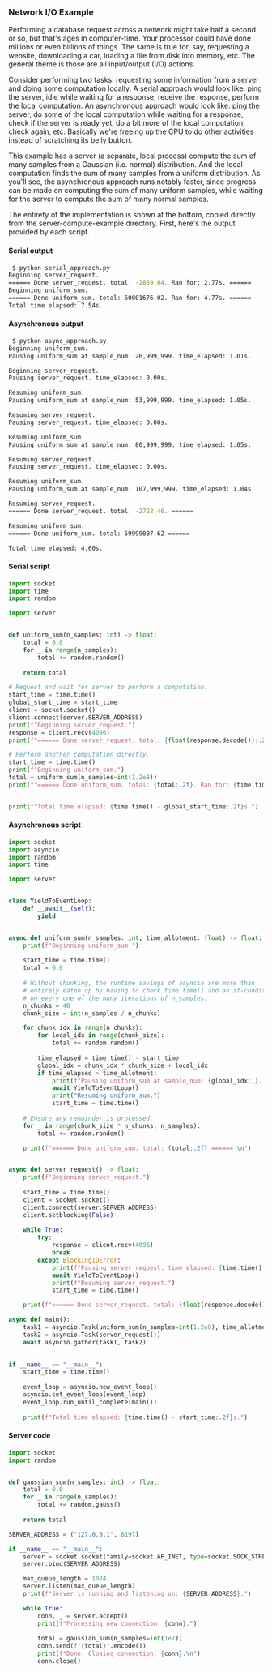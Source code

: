 ### Network I/O Example

Performing a database request across a network might take half a second or so, but that's ages in computer-time. Your processor could have done millions or even billions of things. The same is true for, say, requesting a website, downloading a car, loading a file from disk into memory, etc. The general theme is those are all input/output (I/O) actions.

Consider performing two tasks: requesting some information from a server and doing some computation locally. A serial approach would look like:
ping the server, idle while waiting for a response, receive the response, perform the local computation. An asynchronous approach would look like:
ping the server, do some of the local computation while waiting for a response, check if the server is ready yet, do a bit more of the local computation,
check again, etc. Basically we're freeing up the CPU to do other activities instead of scratching its belly button.

This example has a server (a separate, local process) compute the sum of many samples from a Gaussian (i.e. normal) distribution. And the local
computation finds the sum of many samples from a uniform distribution. As you'll see, the asynchronous approach runs notably faster, since 
progress can be made on computing the sum of many uniform samples, while waiting for the server to compute the sum of many normal samples.

The entirety of the implementation is shown at the bottom, copied directly from the server-compute-example directory. First, here's
the output provided by each script.

#### Serial output
```bash
 $ python serial_approach.py
Beginning server_request.
====== Done server_request. total: -2869.04. Ran for: 2.77s. ======
Beginning uniform_sum.
====== Done uniform_sum. total: 60001676.02. Ran for: 4.77s. ======
Total time elapsed: 7.54s.
```

#### Asynchronous output
```bash
 $ python async_approach.py
Beginning uniform_sum.
Pausing uniform_sum at sample_num: 26,999,999. time_elapsed: 1.01s.

Beginning server_request.
Pausing server_request. time_elapsed: 0.00s.

Resuming uniform_sum.
Pausing uniform_sum at sample_num: 53,999,999. time_elapsed: 1.05s.

Resuming server_request.
Pausing server_request. time_elapsed: 0.00s.

Resuming uniform_sum.
Pausing uniform_sum at sample_num: 80,999,999. time_elapsed: 1.05s.

Resuming server_request.
Pausing server_request. time_elapsed: 0.00s.

Resuming uniform_sum.
Pausing uniform_sum at sample_num: 107,999,999. time_elapsed: 1.04s.

Resuming server_request.
====== Done server_request. total: -2722.46. ======

Resuming uniform_sum.
====== Done uniform_sum. total: 59999087.62 ======

Total time elapsed: 4.60s.

```

#### Serial script

```python
import socket
import time
import random

import server


def uniform_sum(n_samples: int) -> float:
    total = 0.0
    for _ in range(n_samples):
        total += random.random()
    
    return total

# Request and wait for server to perform a computation.
start_time = time.time()
global_start_time = start_time
client = socket.socket()
client.connect(server.SERVER_ADDRESS)
print(f"Beginning server_request.")
response = client.recv(4096)
print(f"====== Done server_request. total: {float(response.decode()):.2f}. Ran for: {time.time() - start_time:.2f}s. ======")

# Perform another computation directly.
start_time = time.time()
print(f"Beginning uniform_sum.")
total = uniform_sum(n_samples=int(1.2e8))
print(f"====== Done uniform_sum. total: {total:.2f}. Ran for: {time.time() - start_time:.2f}s. ======")


print(f"Total time elapsed: {time.time() - global_start_time:.2f}s.")
```

#### Asynchronous script

```python
import socket
import asyncio
import random
import time

import server


class YieldToEventLoop:
    def __await__(self):
        yield


async def uniform_sum(n_samples: int, time_allotment: float) -> float:
    print(f"Beginning uniform_sum.")
    
    start_time = time.time()
    total = 0.0
    
    # Without chunking, the runtime savings of asyncio are more than 
    # entirely eaten up by having to check time.time() and an if-condition 
    # on every one of the many iterations of n_samples.
    n_chunks = 40
    chunk_size = int(n_samples / n_chunks)

    for chunk_idx in range(n_chunks):
        for local_idx in range(chunk_size):
            total += random.random()
            
        time_elapsed = time.time() - start_time
        global_idx = chunk_idx * chunk_size + local_idx
        if time_elapsed > time_allotment:
            print(f"Pausing uniform_sum at sample_num: {global_idx:,}. time_elapsed: {time_elapsed:.2f}s.\n")
            await YieldToEventLoop()
            print("Resuming uniform_sum.")
            start_time = time.time()
    
    # Ensure any remainder is processed.
    for _ in range(chunk_size * n_chunks, n_samples):
        total += random.random()

    print(f"====== Done uniform_sum. total: {total:.2f} ====== \n")


async def server_request() -> float:
    print(f"Beginning server_request.")
    
    start_time = time.time()
    client = socket.socket()
    client.connect(server.SERVER_ADDRESS)
    client.setblocking(False)
    
    while True:
        try:
            response = client.recv(4096)
            break
        except BlockingIOError:
            print(f"Pausing server_request. time_elapsed: {time.time() - start_time:.2f}s.\n")
            await YieldToEventLoop()
            print(f"Resuming server_request.")
            start_time = time.time()

    print(f"====== Done server_request. total: {float(response.decode()):.2f}. ====== \n")

async def main():
    task1 = asyncio.Task(uniform_sum(n_samples=int(1.2e8), time_allotment=1.0))
    task2 = asyncio.Task(server_request())
    await asyncio.gather(task1, task2)
    

if __name__ == "__main__":
    start_time = time.time()
    
    event_loop = asyncio.new_event_loop()
    asyncio.set_event_loop(event_loop)
    event_loop.run_until_complete(main())
    
    print(f"Total time elapsed: {time.time() - start_time:.2f}s.")
```

#### Server code

```python
import socket
import random


def gaussian_sum(n_samples: int) -> float:
    total = 0.0
    for _ in range(n_samples):
        total += random.gauss()
    
    return total

SERVER_ADDRESS = ("127.0.0.1", 8197)

if __name__ == "__main__":
    server = socket.socket(family=socket.AF_INET, type=socket.SOCK_STREAM)
    server.bind(SERVER_ADDRESS)

    max_queue_length = 1024
    server.listen(max_queue_length)
    print(f"Server is running and listening on: {SERVER_ADDRESS}.")

    while True:
        conn, _ = server.accept()
        print(f"Processing new connection: {conn}.")
        
        total = gaussian_sum(n_samples=int(1e7))
        conn.send(f"{total}".encode())
        print(f"Done. Closing connection: {conn}.\n")
        conn.close()
```